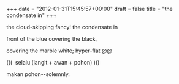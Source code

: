 +++
date = "2012-01-31T15:45:57+00:00"
draft = false
title = "the condensate in"
+++
<p>the cloud-skipping fancy! the condensate in</p>&#13;
<p>front of the blue covering the black,</p>&#13;
<p>covering the marble white; hyper-flat @@</p>&#13;
<p>(((  selalu (langit + awan + pohon) )))</p>&#13;
<p>makan pohon--solemnly.</p>&#13;
 
